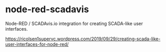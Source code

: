 # node-red-scadavis
Node-RED / SCADAvis.io integration for creating SCADA-like user interfaces.

https://ricolsen1supervc.wordpress.com/2019/09/29/creating-scada-like-user-interfaces-for-node-red/

